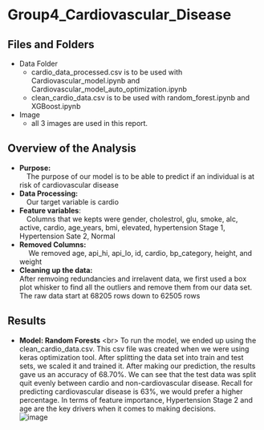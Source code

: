 # Group4_Cardiovascular_Disease

## Files and Folders
* Data Folder
  * cardio_data_processed.csv is to be used with Cardiovascular_model.ipynb and Cardiovascular_model_auto_optimization.ipynb
  * clean_cardio_data.csv is to be used with random_forest.ipynb and XGBoost.ipynb
* Image
  * all 3 images are used in this report.
 
## Overview of the Analysis 
*  **Purpose:** <br/>
&emsp;The purpose of our model is to be able to predict if an individual is at risk of cardiovascular disease
*  **Data Processing:** <br/>
&emsp;Our target variable is cardio
*  **Feature variables**:<br/>
&emsp;Columns that we kepts were gender, cholestrol, glu, smoke, alc, active, cardio, age_years, bmi, elevated, hypertension Stage 1, Hypertension Sate 2, Normal
*  **Removed Columns:**<br/>
&emsp; We removed age, api_hi, api_lo, id, cardio, bp_category, height, and weight
*  **Cleaning up the data:** <br/>
After remvoing redundancies and irrelavent data, we first used a box plot whisker to find all the outliers and remove them from our data set. The raw data start at 68205 rows down to 62505 rows  

## Results 
*  **Model: Random Forests** <br\>
  To run the model, we ended up using the clean_cardio_data.csv. This csv file was created when we were using keras optimization tool. After splitting the data set into train and test sets, we scaled it and trained it. After making our prediction, the results gave us an accuracy of 68.70%. We can see that the test data was split quit evenly between cardio and non-cardiovascular disease. Recall for predicting cardiovascular disease is 63%, we would prefer a higher percentage. In terms of feature importance, Hypertension Stage 2 and age are the key drivers when it comes to making decisions.  
![image](https://github.com/Dav5T/Group4_Cardiovascular_Disease/assets/130593953/49b11f38-3031-4045-b716-6ca1842e2dbd)

  



